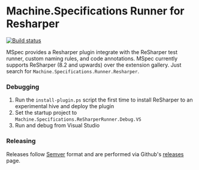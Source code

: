 # Machine.Specifications Runner for Resharper

[![Build status](https://ci.appveyor.com/api/projects/status/obdkaoex68nqsubm/branch/master?svg=true)](https://ci.appveyor.com/project/machine-specifications/machine-specifications-runner-resharper/branch/master)

MSpec provides a Resharper plugin integrate with the ReSharper test runner, custom naming rules, and code annotations. MSpec currently supports ReSharper (8.2 and upwards) over the extension gallery. Just search for `Machine.Specifications.Runner.Resharper`.

### Debugging

1) Run the `install-plugin.ps` script the first time to install ReSharper to an experimental hive and deploy the plugin
2) Set the startup project to `Machine.Specifications.ReSharperRunner.Debug.VS`
3) Run and debug from Visual Studio

### Releasing

Releases follow [Semver](https://semver.org) format and are performed via Github's [releases](https://github.com/machine/machine.specifications.runner.resharper/releases) page.
